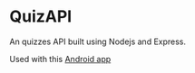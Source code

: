 # QuizAPI

An quizzes API built using Nodejs and Express.

Used with this [Android app](https://github.com/AbanobNageh/QuizApp)
